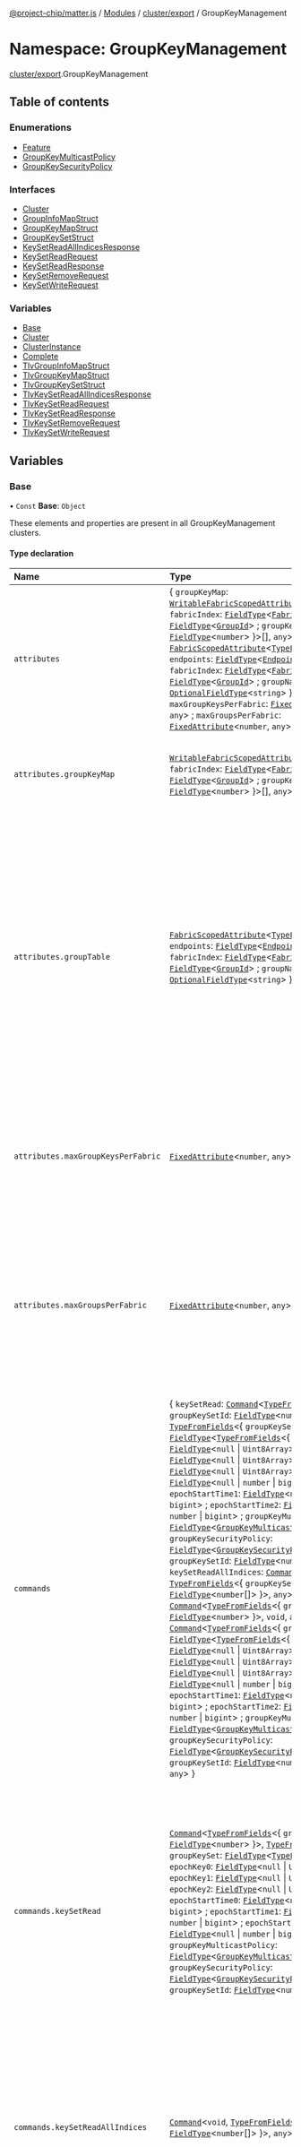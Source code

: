 [@project-chip/matter.js](../README.md) / [Modules](../modules.md) / [cluster/export](cluster_export.md) / GroupKeyManagement

# Namespace: GroupKeyManagement

[cluster/export](cluster_export.md).GroupKeyManagement

## Table of contents

### Enumerations

- [Feature](../enums/cluster_export.GroupKeyManagement.Feature.md)
- [GroupKeyMulticastPolicy](../enums/cluster_export.GroupKeyManagement.GroupKeyMulticastPolicy.md)
- [GroupKeySecurityPolicy](../enums/cluster_export.GroupKeyManagement.GroupKeySecurityPolicy.md)

### Interfaces

- [Cluster](../interfaces/cluster_export.GroupKeyManagement.Cluster.md)
- [GroupInfoMapStruct](../interfaces/cluster_export.GroupKeyManagement.GroupInfoMapStruct.md)
- [GroupKeyMapStruct](../interfaces/cluster_export.GroupKeyManagement.GroupKeyMapStruct.md)
- [GroupKeySetStruct](../interfaces/cluster_export.GroupKeyManagement.GroupKeySetStruct.md)
- [KeySetReadAllIndicesResponse](../interfaces/cluster_export.GroupKeyManagement.KeySetReadAllIndicesResponse.md)
- [KeySetReadRequest](../interfaces/cluster_export.GroupKeyManagement.KeySetReadRequest.md)
- [KeySetReadResponse](../interfaces/cluster_export.GroupKeyManagement.KeySetReadResponse.md)
- [KeySetRemoveRequest](../interfaces/cluster_export.GroupKeyManagement.KeySetRemoveRequest.md)
- [KeySetWriteRequest](../interfaces/cluster_export.GroupKeyManagement.KeySetWriteRequest.md)

### Variables

- [Base](cluster_export.GroupKeyManagement.md#base)
- [Cluster](cluster_export.GroupKeyManagement.md#cluster)
- [ClusterInstance](cluster_export.GroupKeyManagement.md#clusterinstance)
- [Complete](cluster_export.GroupKeyManagement.md#complete)
- [TlvGroupInfoMapStruct](cluster_export.GroupKeyManagement.md#tlvgroupinfomapstruct)
- [TlvGroupKeyMapStruct](cluster_export.GroupKeyManagement.md#tlvgroupkeymapstruct)
- [TlvGroupKeySetStruct](cluster_export.GroupKeyManagement.md#tlvgroupkeysetstruct)
- [TlvKeySetReadAllIndicesResponse](cluster_export.GroupKeyManagement.md#tlvkeysetreadallindicesresponse)
- [TlvKeySetReadRequest](cluster_export.GroupKeyManagement.md#tlvkeysetreadrequest)
- [TlvKeySetReadResponse](cluster_export.GroupKeyManagement.md#tlvkeysetreadresponse)
- [TlvKeySetRemoveRequest](cluster_export.GroupKeyManagement.md#tlvkeysetremoverequest)
- [TlvKeySetWriteRequest](cluster_export.GroupKeyManagement.md#tlvkeysetwriterequest)

## Variables

### Base

• `Const` **Base**: `Object`

These elements and properties are present in all GroupKeyManagement clusters.

#### Type declaration

| Name | Type | Description |
| :------ | :------ | :------ |
| `attributes` | \{ `groupKeyMap`: [`WritableFabricScopedAttribute`](../interfaces/cluster_export.WritableFabricScopedAttribute.md)\<[`TypeFromFields`](tlv_export.md#typefromfields)\<\{ `fabricIndex`: [`FieldType`](../interfaces/tlv_export.FieldType.md)\<[`FabricIndex`](datatype_export.md#fabricindex)\> ; `groupId`: [`FieldType`](../interfaces/tlv_export.FieldType.md)\<[`GroupId`](datatype_export.md#groupid)\> ; `groupKeySetId`: [`FieldType`](../interfaces/tlv_export.FieldType.md)\<`number`\>  }\>[], `any`\> ; `groupTable`: [`FabricScopedAttribute`](../interfaces/cluster_export.FabricScopedAttribute.md)\<[`TypeFromFields`](tlv_export.md#typefromfields)\<\{ `endpoints`: [`FieldType`](../interfaces/tlv_export.FieldType.md)\<[`EndpointNumber`](datatype_export.md#endpointnumber)[]\> ; `fabricIndex`: [`FieldType`](../interfaces/tlv_export.FieldType.md)\<[`FabricIndex`](datatype_export.md#fabricindex)\> ; `groupId`: [`FieldType`](../interfaces/tlv_export.FieldType.md)\<[`GroupId`](datatype_export.md#groupid)\> ; `groupName`: [`OptionalFieldType`](../interfaces/tlv_export.OptionalFieldType.md)\<`string`\>  }\>[], `any`\> ; `maxGroupKeysPerFabric`: [`FixedAttribute`](../interfaces/cluster_export.FixedAttribute.md)\<`number`, `any`\> ; `maxGroupsPerFabric`: [`FixedAttribute`](../interfaces/cluster_export.FixedAttribute.md)\<`number`, `any`\>  } | - |
| `attributes.groupKeyMap` | [`WritableFabricScopedAttribute`](../interfaces/cluster_export.WritableFabricScopedAttribute.md)\<[`TypeFromFields`](tlv_export.md#typefromfields)\<\{ `fabricIndex`: [`FieldType`](../interfaces/tlv_export.FieldType.md)\<[`FabricIndex`](datatype_export.md#fabricindex)\> ; `groupId`: [`FieldType`](../interfaces/tlv_export.FieldType.md)\<[`GroupId`](datatype_export.md#groupid)\> ; `groupKeySetId`: [`FieldType`](../interfaces/tlv_export.FieldType.md)\<`number`\>  }\>[], `any`\> | This attribute is a list of GroupKeyMapStruct entries. Each entry associates a logical Group Id with a particular group key set. **`See`** MatterSpecification.v11.Core § 11.2.7.1 |
| `attributes.groupTable` | [`FabricScopedAttribute`](../interfaces/cluster_export.FabricScopedAttribute.md)\<[`TypeFromFields`](tlv_export.md#typefromfields)\<\{ `endpoints`: [`FieldType`](../interfaces/tlv_export.FieldType.md)\<[`EndpointNumber`](datatype_export.md#endpointnumber)[]\> ; `fabricIndex`: [`FieldType`](../interfaces/tlv_export.FieldType.md)\<[`FabricIndex`](datatype_export.md#fabricindex)\> ; `groupId`: [`FieldType`](../interfaces/tlv_export.FieldType.md)\<[`GroupId`](datatype_export.md#groupid)\> ; `groupName`: [`OptionalFieldType`](../interfaces/tlv_export.OptionalFieldType.md)\<`string`\>  }\>[], `any`\> | This attribute is a list of GroupInfoMapStruct entries. Each entry provides read-only information about how a given logical Group ID maps to a particular set of endpoints, and a name for the group. The content of this attribute reflects data managed via the Groups cluster (see AppClusters), and is in general terms referred to as the 'node-wide Group Table'. The GroupTable shall NOT contain any entry whose GroupInfoMapStruct has an empty Endpoints list. If a RemoveGroup or RemoveAllGroups command causes the removal of a group mapping from its last mapped endpoint, the entire GroupTable entry for that given GroupId shall be removed. **`See`** MatterSpecification.v11.Core § 11.2.7.2 |
| `attributes.maxGroupKeysPerFabric` | [`FixedAttribute`](../interfaces/cluster_export.FixedAttribute.md)\<`number`, `any`\> | This attribute shall indicate the maximum number of group key sets this node supports per fabric. The value of this attribute shall be set according to the minimum number of group key sets to support as specified in Group Limits. **`See`** MatterSpecification.v11.Core § 11.2.7.4 |
| `attributes.maxGroupsPerFabric` | [`FixedAttribute`](../interfaces/cluster_export.FixedAttribute.md)\<`number`, `any`\> | This attribute shall indicate the maximum number of groups that this node supports per fabric. The value of this attribute shall be set to be no less than the required minimum supported groups as specified in Group Limits. The length of the GroupKeyMap and GroupTable list attributes shall NOT exceed the value of the MaxGroupsPerFabric attribute multiplied by the number of supported fabrics. **`See`** MatterSpecification.v11.Core § 11.2.7.3 |
| `commands` | \{ `keySetRead`: [`Command`](../interfaces/cluster_export.Command.md)\<[`TypeFromFields`](tlv_export.md#typefromfields)\<\{ `groupKeySetId`: [`FieldType`](../interfaces/tlv_export.FieldType.md)\<`number`\>  }\>, [`TypeFromFields`](tlv_export.md#typefromfields)\<\{ `groupKeySet`: [`FieldType`](../interfaces/tlv_export.FieldType.md)\<[`TypeFromFields`](tlv_export.md#typefromfields)\<\{ `epochKey0`: [`FieldType`](../interfaces/tlv_export.FieldType.md)\<``null`` \| `Uint8Array`\> ; `epochKey1`: [`FieldType`](../interfaces/tlv_export.FieldType.md)\<``null`` \| `Uint8Array`\> ; `epochKey2`: [`FieldType`](../interfaces/tlv_export.FieldType.md)\<``null`` \| `Uint8Array`\> ; `epochStartTime0`: [`FieldType`](../interfaces/tlv_export.FieldType.md)\<``null`` \| `number` \| `bigint`\> ; `epochStartTime1`: [`FieldType`](../interfaces/tlv_export.FieldType.md)\<``null`` \| `number` \| `bigint`\> ; `epochStartTime2`: [`FieldType`](../interfaces/tlv_export.FieldType.md)\<``null`` \| `number` \| `bigint`\> ; `groupKeyMulticastPolicy`: [`FieldType`](../interfaces/tlv_export.FieldType.md)\<[`GroupKeyMulticastPolicy`](../enums/cluster_export.GroupKeyManagement.GroupKeyMulticastPolicy.md)\> ; `groupKeySecurityPolicy`: [`FieldType`](../interfaces/tlv_export.FieldType.md)\<[`GroupKeySecurityPolicy`](../enums/cluster_export.GroupKeyManagement.GroupKeySecurityPolicy.md)\> ; `groupKeySetId`: [`FieldType`](../interfaces/tlv_export.FieldType.md)\<`number`\>  }\>\>  }\>, `any`\> ; `keySetReadAllIndices`: [`Command`](../interfaces/cluster_export.Command.md)\<`void`, [`TypeFromFields`](tlv_export.md#typefromfields)\<\{ `groupKeySetIDs`: [`FieldType`](../interfaces/tlv_export.FieldType.md)\<`number`[]\>  }\>, `any`\> ; `keySetRemove`: [`Command`](../interfaces/cluster_export.Command.md)\<[`TypeFromFields`](tlv_export.md#typefromfields)\<\{ `groupKeySetId`: [`FieldType`](../interfaces/tlv_export.FieldType.md)\<`number`\>  }\>, `void`, `any`\> ; `keySetWrite`: [`Command`](../interfaces/cluster_export.Command.md)\<[`TypeFromFields`](tlv_export.md#typefromfields)\<\{ `groupKeySet`: [`FieldType`](../interfaces/tlv_export.FieldType.md)\<[`TypeFromFields`](tlv_export.md#typefromfields)\<\{ `epochKey0`: [`FieldType`](../interfaces/tlv_export.FieldType.md)\<``null`` \| `Uint8Array`\> ; `epochKey1`: [`FieldType`](../interfaces/tlv_export.FieldType.md)\<``null`` \| `Uint8Array`\> ; `epochKey2`: [`FieldType`](../interfaces/tlv_export.FieldType.md)\<``null`` \| `Uint8Array`\> ; `epochStartTime0`: [`FieldType`](../interfaces/tlv_export.FieldType.md)\<``null`` \| `number` \| `bigint`\> ; `epochStartTime1`: [`FieldType`](../interfaces/tlv_export.FieldType.md)\<``null`` \| `number` \| `bigint`\> ; `epochStartTime2`: [`FieldType`](../interfaces/tlv_export.FieldType.md)\<``null`` \| `number` \| `bigint`\> ; `groupKeyMulticastPolicy`: [`FieldType`](../interfaces/tlv_export.FieldType.md)\<[`GroupKeyMulticastPolicy`](../enums/cluster_export.GroupKeyManagement.GroupKeyMulticastPolicy.md)\> ; `groupKeySecurityPolicy`: [`FieldType`](../interfaces/tlv_export.FieldType.md)\<[`GroupKeySecurityPolicy`](../enums/cluster_export.GroupKeyManagement.GroupKeySecurityPolicy.md)\> ; `groupKeySetId`: [`FieldType`](../interfaces/tlv_export.FieldType.md)\<`number`\>  }\>\>  }\>, `void`, `any`\>  } | - |
| `commands.keySetRead` | [`Command`](../interfaces/cluster_export.Command.md)\<[`TypeFromFields`](tlv_export.md#typefromfields)\<\{ `groupKeySetId`: [`FieldType`](../interfaces/tlv_export.FieldType.md)\<`number`\>  }\>, [`TypeFromFields`](tlv_export.md#typefromfields)\<\{ `groupKeySet`: [`FieldType`](../interfaces/tlv_export.FieldType.md)\<[`TypeFromFields`](tlv_export.md#typefromfields)\<\{ `epochKey0`: [`FieldType`](../interfaces/tlv_export.FieldType.md)\<``null`` \| `Uint8Array`\> ; `epochKey1`: [`FieldType`](../interfaces/tlv_export.FieldType.md)\<``null`` \| `Uint8Array`\> ; `epochKey2`: [`FieldType`](../interfaces/tlv_export.FieldType.md)\<``null`` \| `Uint8Array`\> ; `epochStartTime0`: [`FieldType`](../interfaces/tlv_export.FieldType.md)\<``null`` \| `number` \| `bigint`\> ; `epochStartTime1`: [`FieldType`](../interfaces/tlv_export.FieldType.md)\<``null`` \| `number` \| `bigint`\> ; `epochStartTime2`: [`FieldType`](../interfaces/tlv_export.FieldType.md)\<``null`` \| `number` \| `bigint`\> ; `groupKeyMulticastPolicy`: [`FieldType`](../interfaces/tlv_export.FieldType.md)\<[`GroupKeyMulticastPolicy`](../enums/cluster_export.GroupKeyManagement.GroupKeyMulticastPolicy.md)\> ; `groupKeySecurityPolicy`: [`FieldType`](../interfaces/tlv_export.FieldType.md)\<[`GroupKeySecurityPolicy`](../enums/cluster_export.GroupKeyManagement.GroupKeySecurityPolicy.md)\> ; `groupKeySetId`: [`FieldType`](../interfaces/tlv_export.FieldType.md)\<`number`\>  }\>\>  }\>, `any`\> | This command is used by Administrators to read the state of a given Group Key Set. Effect on Receipt If there exists a Group Key Set associated with the accessing fabric which has the same GroupKeySetID as that provided in the GroupKeySetID field, then the contents of that Group Key Set shall be sent in a KeySetReadResponse command, but with the EpochKey0, EpochKey1 and EpochKey2 fields replaced by null. Otherwise, if the GroupKeySetID does not refer to a Group Key Set associated with the accessing fabric, then this command shall fail with a NOT_FOUND status code. **`See`** MatterSpecification.v11.Core § 11.2.8.2 |
| `commands.keySetReadAllIndices` | [`Command`](../interfaces/cluster_export.Command.md)\<`void`, [`TypeFromFields`](tlv_export.md#typefromfields)\<\{ `groupKeySetIDs`: [`FieldType`](../interfaces/tlv_export.FieldType.md)\<`number`[]\>  }\>, `any`\> | This command is used by Administrators to query a list of all Group Key Sets associated with the accessing fabric. Effect on Receipt Upon receipt, this command shall iterate all stored GroupKeySetStruct associated with the accessing fabric and generate a KeySetReadAllIndicesResponse command containing the list of GroupKeySetID values from those structs. **`See`** MatterSpecification.v11.Core § 11.2.8.5 |
| `commands.keySetRemove` | [`Command`](../interfaces/cluster_export.Command.md)\<[`TypeFromFields`](tlv_export.md#typefromfields)\<\{ `groupKeySetId`: [`FieldType`](../interfaces/tlv_export.FieldType.md)\<`number`\>  }\>, `void`, `any`\> | This command is used by Administrators to remove all state of a given Group Key Set. Effect on Receipt If there exists a Group Key Set associated with the accessing fabric which has the same GroupKeySetID as that provided in the GroupKeySetID field, then the contents of that Group Key Set shall be removed, including all epoch keys it contains. If there exist any entries for the accessing fabric within the GroupKeyMap attribute that refer to the GroupKeySetID just removed, then these entries shall be removed from that list. This command shall fail with an INVALID_COMMAND status code back to the initiator if the GroupKeySetID being removed is 0, which is the Key Set associated with the Identity Protection Key (IPK). The only method to remove the IPK is usage of the RemoveFabric command or any operation which causes the equivalent of a RemoveFabric to occur by side-effect. This command shall send a SUCCESS status code back to the initiator on success, or NOT_FOUND if the GroupKeySetID requested did not exist. **`See`** MatterSpecification.v11.Core § 11.2.8.4 |
| `commands.keySetWrite` | [`Command`](../interfaces/cluster_export.Command.md)\<[`TypeFromFields`](tlv_export.md#typefromfields)\<\{ `groupKeySet`: [`FieldType`](../interfaces/tlv_export.FieldType.md)\<[`TypeFromFields`](tlv_export.md#typefromfields)\<\{ `epochKey0`: [`FieldType`](../interfaces/tlv_export.FieldType.md)\<``null`` \| `Uint8Array`\> ; `epochKey1`: [`FieldType`](../interfaces/tlv_export.FieldType.md)\<``null`` \| `Uint8Array`\> ; `epochKey2`: [`FieldType`](../interfaces/tlv_export.FieldType.md)\<``null`` \| `Uint8Array`\> ; `epochStartTime0`: [`FieldType`](../interfaces/tlv_export.FieldType.md)\<``null`` \| `number` \| `bigint`\> ; `epochStartTime1`: [`FieldType`](../interfaces/tlv_export.FieldType.md)\<``null`` \| `number` \| `bigint`\> ; `epochStartTime2`: [`FieldType`](../interfaces/tlv_export.FieldType.md)\<``null`` \| `number` \| `bigint`\> ; `groupKeyMulticastPolicy`: [`FieldType`](../interfaces/tlv_export.FieldType.md)\<[`GroupKeyMulticastPolicy`](../enums/cluster_export.GroupKeyManagement.GroupKeyMulticastPolicy.md)\> ; `groupKeySecurityPolicy`: [`FieldType`](../interfaces/tlv_export.FieldType.md)\<[`GroupKeySecurityPolicy`](../enums/cluster_export.GroupKeyManagement.GroupKeySecurityPolicy.md)\> ; `groupKeySetId`: [`FieldType`](../interfaces/tlv_export.FieldType.md)\<`number`\>  }\>\>  }\>, `void`, `any`\> | This command is used by Administrators to set the state of a given Group Key Set, including atomically updating the state of all epoch keys. Effect on Receipt If the EpochKey0 field is null or its associated EpochStartTime0 field is null, then this command shall fail with an INVALID_COMMAND status code sent back to the initiator. If the EpochKey1 field is not null, its associated EpochStartTime1 field shall contain a later epoch start time than the epoch start time found in the EpochStartTime0 field. Otherwise this command shall fail with an INVALID_COMMAND status code sent back to the initiator. If the EpochKey2 field is not null, then the EpochKey1 field shall NOT be null. Otherwise this command shall fail with an INVALID_COMMAND status code sent back to the initiator. If the EpochKey2 field is not null, its associated EpochStartTime2 field shall contain a later epoch start time than the epoch start time found in the EpochStartTime1 field. Otherwise this command shall fail with an INVALID_COMMAND status code sent back to the initiator. If there exists a Group Key Set associated with the accessing fabric which has the same GroupKeySetID as that provided in the GroupKeySet field, then the contents of that group key set shall be replaced. A replacement shall be done by executing the equivalent of entirely removing the previous Group Key Set with the given GroupKeySetID, followed by an addition of a Group Key Set with the provided configuration. Otherwise, if the GroupKeySetID did not match an existing entry, a new Group Key Set associated with the accessing fabric shall be created with the provided data. The Group Key Set shall be written to non-volatile storage. Upon completion, this command shall send a status code back to the initiator: • If the Group Key Set was properly installed or updated on the Node, the status code shall be set to SUCCESS. • If there are insufficient resources on the receiver to store an additional Group Key Set, the status code shall be set to RESOURCE_EXHAUSTED (see group key limits); • Otherwise, this status code shall be set to FAILURE. **`See`** MatterSpecification.v11.Core § 11.2.8.1 |
| `extensions` | readonly [] | This metadata controls which GroupKeyManagementCluster elements matter.js activates for specific feature combinations. |
| `features` | \{ `cacheAndSync`: [`BitFlag`](schema_export.md#bitflag)  } | - |
| `features.cacheAndSync` | [`BitFlag`](schema_export.md#bitflag) | CacheAndSync The ability to support CacheAndSync security policy and MCSP. |
| `id` | ``63`` | - |
| `name` | ``"GroupKeyManagement"`` | - |
| `revision` | ``1`` | - |

#### Defined in

[packages/matter.js/src/cluster/definitions/GroupKeyManagementCluster.ts:334](https://github.com/project-chip/matter.js/blob/558e12c94a201592c28c7bc0743705360b3e5ca6/packages/matter.js/src/cluster/definitions/GroupKeyManagementCluster.ts#L334)

___

### Cluster

• **Cluster**: [`Cluster`](../interfaces/cluster_export.GroupKeyManagement.Cluster.md)

#### Defined in

[packages/matter.js/src/cluster/definitions/GroupKeyManagementCluster.ts:537](https://github.com/project-chip/matter.js/blob/558e12c94a201592c28c7bc0743705360b3e5ca6/packages/matter.js/src/cluster/definitions/GroupKeyManagementCluster.ts#L537)

[packages/matter.js/src/cluster/definitions/GroupKeyManagementCluster.ts:539](https://github.com/project-chip/matter.js/blob/558e12c94a201592c28c7bc0743705360b3e5ca6/packages/matter.js/src/cluster/definitions/GroupKeyManagementCluster.ts#L539)

___

### ClusterInstance

• `Const` **ClusterInstance**: [`MutableCluster`](../interfaces/cluster_export.MutableCluster-1.md)\<\{ `attributes`: \{ `groupKeyMap`: [`WritableFabricScopedAttribute`](../interfaces/cluster_export.WritableFabricScopedAttribute.md)\<[`TypeFromFields`](tlv_export.md#typefromfields)\<\{ `fabricIndex`: [`FieldType`](../interfaces/tlv_export.FieldType.md)\<[`FabricIndex`](datatype_export.md#fabricindex)\> ; `groupId`: [`FieldType`](../interfaces/tlv_export.FieldType.md)\<[`GroupId`](datatype_export.md#groupid)\> ; `groupKeySetId`: [`FieldType`](../interfaces/tlv_export.FieldType.md)\<`number`\>  }\>[], `any`\> ; `groupTable`: [`FabricScopedAttribute`](../interfaces/cluster_export.FabricScopedAttribute.md)\<[`TypeFromFields`](tlv_export.md#typefromfields)\<\{ `endpoints`: [`FieldType`](../interfaces/tlv_export.FieldType.md)\<[`EndpointNumber`](datatype_export.md#endpointnumber)[]\> ; `fabricIndex`: [`FieldType`](../interfaces/tlv_export.FieldType.md)\<[`FabricIndex`](datatype_export.md#fabricindex)\> ; `groupId`: [`FieldType`](../interfaces/tlv_export.FieldType.md)\<[`GroupId`](datatype_export.md#groupid)\> ; `groupName`: [`OptionalFieldType`](../interfaces/tlv_export.OptionalFieldType.md)\<`string`\>  }\>[], `any`\> ; `maxGroupKeysPerFabric`: [`FixedAttribute`](../interfaces/cluster_export.FixedAttribute.md)\<`number`, `any`\> ; `maxGroupsPerFabric`: [`FixedAttribute`](../interfaces/cluster_export.FixedAttribute.md)\<`number`, `any`\>  } ; `commands`: \{ `keySetRead`: [`Command`](../interfaces/cluster_export.Command.md)\<[`TypeFromFields`](tlv_export.md#typefromfields)\<\{ `groupKeySetId`: [`FieldType`](../interfaces/tlv_export.FieldType.md)\<`number`\>  }\>, [`TypeFromFields`](tlv_export.md#typefromfields)\<\{ `groupKeySet`: [`FieldType`](../interfaces/tlv_export.FieldType.md)\<[`TypeFromFields`](tlv_export.md#typefromfields)\<\{ `epochKey0`: [`FieldType`](../interfaces/tlv_export.FieldType.md)\<... \| ...\> ; `epochKey1`: [`FieldType`](../interfaces/tlv_export.FieldType.md)\<... \| ...\> ; `epochKey2`: [`FieldType`](../interfaces/tlv_export.FieldType.md)\<... \| ...\> ; `epochStartTime0`: [`FieldType`](../interfaces/tlv_export.FieldType.md)\<... \| ... \| ...\> ; `epochStartTime1`: [`FieldType`](../interfaces/tlv_export.FieldType.md)\<... \| ... \| ...\> ; `epochStartTime2`: [`FieldType`](../interfaces/tlv_export.FieldType.md)\<... \| ... \| ...\> ; `groupKeyMulticastPolicy`: [`FieldType`](../interfaces/tlv_export.FieldType.md)\<[`GroupKeyMulticastPolicy`](../enums/cluster_export.GroupKeyManagement.GroupKeyMulticastPolicy.md)\> ; `groupKeySecurityPolicy`: [`FieldType`](../interfaces/tlv_export.FieldType.md)\<[`GroupKeySecurityPolicy`](../enums/cluster_export.GroupKeyManagement.GroupKeySecurityPolicy.md)\> ; `groupKeySetId`: [`FieldType`](../interfaces/tlv_export.FieldType.md)\<`number`\>  }\>\>  }\>, `any`\> ; `keySetReadAllIndices`: [`Command`](../interfaces/cluster_export.Command.md)\<`void`, [`TypeFromFields`](tlv_export.md#typefromfields)\<\{ `groupKeySetIDs`: [`FieldType`](../interfaces/tlv_export.FieldType.md)\<`number`[]\>  }\>, `any`\> ; `keySetRemove`: [`Command`](../interfaces/cluster_export.Command.md)\<[`TypeFromFields`](tlv_export.md#typefromfields)\<\{ `groupKeySetId`: [`FieldType`](../interfaces/tlv_export.FieldType.md)\<`number`\>  }\>, `void`, `any`\> ; `keySetWrite`: [`Command`](../interfaces/cluster_export.Command.md)\<[`TypeFromFields`](tlv_export.md#typefromfields)\<\{ `groupKeySet`: [`FieldType`](../interfaces/tlv_export.FieldType.md)\<[`TypeFromFields`](tlv_export.md#typefromfields)\<\{ `epochKey0`: [`FieldType`](../interfaces/tlv_export.FieldType.md)\<... \| ...\> ; `epochKey1`: [`FieldType`](../interfaces/tlv_export.FieldType.md)\<... \| ...\> ; `epochKey2`: [`FieldType`](../interfaces/tlv_export.FieldType.md)\<... \| ...\> ; `epochStartTime0`: [`FieldType`](../interfaces/tlv_export.FieldType.md)\<... \| ... \| ...\> ; `epochStartTime1`: [`FieldType`](../interfaces/tlv_export.FieldType.md)\<... \| ... \| ...\> ; `epochStartTime2`: [`FieldType`](../interfaces/tlv_export.FieldType.md)\<... \| ... \| ...\> ; `groupKeyMulticastPolicy`: [`FieldType`](../interfaces/tlv_export.FieldType.md)\<[`GroupKeyMulticastPolicy`](../enums/cluster_export.GroupKeyManagement.GroupKeyMulticastPolicy.md)\> ; `groupKeySecurityPolicy`: [`FieldType`](../interfaces/tlv_export.FieldType.md)\<[`GroupKeySecurityPolicy`](../enums/cluster_export.GroupKeyManagement.GroupKeySecurityPolicy.md)\> ; `groupKeySetId`: [`FieldType`](../interfaces/tlv_export.FieldType.md)\<`number`\>  }\>\>  }\>, `void`, `any`\>  } ; `extensions`: readonly [] ; `features`: \{ `cacheAndSync`: [`BitFlag`](schema_export.md#bitflag)  } ; `id`: ``63`` = 0x3f; `name`: ``"GroupKeyManagement"`` = "GroupKeyManagement"; `revision`: ``1`` = 1 }\>

**`See`**

[Cluster](cluster_export.GroupKeyManagement.md#cluster)

#### Defined in

[packages/matter.js/src/cluster/definitions/GroupKeyManagementCluster.ts:525](https://github.com/project-chip/matter.js/blob/558e12c94a201592c28c7bc0743705360b3e5ca6/packages/matter.js/src/cluster/definitions/GroupKeyManagementCluster.ts#L525)

___

### Complete

• `Const` **Complete**: [`Cluster`](../interfaces/cluster_export.GroupKeyManagement.Cluster.md) = `Cluster`

#### Defined in

[packages/matter.js/src/cluster/definitions/GroupKeyManagementCluster.ts:540](https://github.com/project-chip/matter.js/blob/558e12c94a201592c28c7bc0743705360b3e5ca6/packages/matter.js/src/cluster/definitions/GroupKeyManagementCluster.ts#L540)

___

### TlvGroupInfoMapStruct

• `Const` **TlvGroupInfoMapStruct**: [`ObjectSchema`](../classes/tlv_export.ObjectSchema.md)\<\{ `endpoints`: [`FieldType`](../interfaces/tlv_export.FieldType.md)\<[`EndpointNumber`](datatype_export.md#endpointnumber)[]\> ; `fabricIndex`: [`FieldType`](../interfaces/tlv_export.FieldType.md)\<[`FabricIndex`](datatype_export.md#fabricindex)\> ; `groupId`: [`FieldType`](../interfaces/tlv_export.FieldType.md)\<[`GroupId`](datatype_export.md#groupid)\> ; `groupName`: [`OptionalFieldType`](../interfaces/tlv_export.OptionalFieldType.md)\<`string`\>  }\>

**`See`**

MatterSpecification.v11.Core § 11.2.6.5

#### Defined in

[packages/matter.js/src/cluster/definitions/GroupKeyManagementCluster.ts:66](https://github.com/project-chip/matter.js/blob/558e12c94a201592c28c7bc0743705360b3e5ca6/packages/matter.js/src/cluster/definitions/GroupKeyManagementCluster.ts#L66)

___

### TlvGroupKeyMapStruct

• `Const` **TlvGroupKeyMapStruct**: [`ObjectSchema`](../classes/tlv_export.ObjectSchema.md)\<\{ `fabricIndex`: [`FieldType`](../interfaces/tlv_export.FieldType.md)\<[`FabricIndex`](datatype_export.md#fabricindex)\> ; `groupId`: [`FieldType`](../interfaces/tlv_export.FieldType.md)\<[`GroupId`](datatype_export.md#groupid)\> ; `groupKeySetId`: [`FieldType`](../interfaces/tlv_export.FieldType.md)\<`number`\>  }\>

**`See`**

MatterSpecification.v11.Core § 11.2.6.3

#### Defined in

[packages/matter.js/src/cluster/definitions/GroupKeyManagementCluster.ts:36](https://github.com/project-chip/matter.js/blob/558e12c94a201592c28c7bc0743705360b3e5ca6/packages/matter.js/src/cluster/definitions/GroupKeyManagementCluster.ts#L36)

___

### TlvGroupKeySetStruct

• `Const` **TlvGroupKeySetStruct**: [`ObjectSchema`](../classes/tlv_export.ObjectSchema.md)\<\{ `epochKey0`: [`FieldType`](../interfaces/tlv_export.FieldType.md)\<``null`` \| `Uint8Array`\> ; `epochKey1`: [`FieldType`](../interfaces/tlv_export.FieldType.md)\<``null`` \| `Uint8Array`\> ; `epochKey2`: [`FieldType`](../interfaces/tlv_export.FieldType.md)\<``null`` \| `Uint8Array`\> ; `epochStartTime0`: [`FieldType`](../interfaces/tlv_export.FieldType.md)\<``null`` \| `number` \| `bigint`\> ; `epochStartTime1`: [`FieldType`](../interfaces/tlv_export.FieldType.md)\<``null`` \| `number` \| `bigint`\> ; `epochStartTime2`: [`FieldType`](../interfaces/tlv_export.FieldType.md)\<``null`` \| `number` \| `bigint`\> ; `groupKeyMulticastPolicy`: [`FieldType`](../interfaces/tlv_export.FieldType.md)\<[`GroupKeyMulticastPolicy`](../enums/cluster_export.GroupKeyManagement.GroupKeyMulticastPolicy.md)\> ; `groupKeySecurityPolicy`: [`FieldType`](../interfaces/tlv_export.FieldType.md)\<[`GroupKeySecurityPolicy`](../enums/cluster_export.GroupKeyManagement.GroupKeySecurityPolicy.md)\> ; `groupKeySetId`: [`FieldType`](../interfaces/tlv_export.FieldType.md)\<`number`\>  }\>

**`See`**

MatterSpecification.v11.Core § 11.2.6.4

#### Defined in

[packages/matter.js/src/cluster/definitions/GroupKeyManagementCluster.ts:138](https://github.com/project-chip/matter.js/blob/558e12c94a201592c28c7bc0743705360b3e5ca6/packages/matter.js/src/cluster/definitions/GroupKeyManagementCluster.ts#L138)

___

### TlvKeySetReadAllIndicesResponse

• `Const` **TlvKeySetReadAllIndicesResponse**: [`ObjectSchema`](../classes/tlv_export.ObjectSchema.md)\<\{ `groupKeySetIDs`: [`FieldType`](../interfaces/tlv_export.FieldType.md)\<`number`[]\>  }\>

This command shall be generated in response to KeySetReadAllIndices and it shall contain the list of
GroupKeySetID for all Group Key Sets associated with the scoped Fabric.

GroupKeySetIDs

This field references the set of group keys that generate operational group keys for use with the accessing
fabric.

Each entry in GroupKeySetIDs is a GroupKeySetID field.

**`See`**

MatterSpecification.v11.Core § 11.2.8.6

#### Defined in

[packages/matter.js/src/cluster/definitions/GroupKeyManagementCluster.ts:300](https://github.com/project-chip/matter.js/blob/558e12c94a201592c28c7bc0743705360b3e5ca6/packages/matter.js/src/cluster/definitions/GroupKeyManagementCluster.ts#L300)

___

### TlvKeySetReadRequest

• `Const` **TlvKeySetReadRequest**: [`ObjectSchema`](../classes/tlv_export.ObjectSchema.md)\<\{ `groupKeySetId`: [`FieldType`](../interfaces/tlv_export.FieldType.md)\<`number`\>  }\>

Input to the GroupKeyManagement keySetRead command

**`See`**

MatterSpecification.v11.Core § 11.2.8.2

#### Defined in

[packages/matter.js/src/cluster/definitions/GroupKeyManagementCluster.ts:246](https://github.com/project-chip/matter.js/blob/558e12c94a201592c28c7bc0743705360b3e5ca6/packages/matter.js/src/cluster/definitions/GroupKeyManagementCluster.ts#L246)

___

### TlvKeySetReadResponse

• `Const` **TlvKeySetReadResponse**: [`ObjectSchema`](../classes/tlv_export.ObjectSchema.md)\<\{ `groupKeySet`: [`FieldType`](../interfaces/tlv_export.FieldType.md)\<[`TypeFromFields`](tlv_export.md#typefromfields)\<\{ `epochKey0`: [`FieldType`](../interfaces/tlv_export.FieldType.md)\<``null`` \| `Uint8Array`\> ; `epochKey1`: [`FieldType`](../interfaces/tlv_export.FieldType.md)\<``null`` \| `Uint8Array`\> ; `epochKey2`: [`FieldType`](../interfaces/tlv_export.FieldType.md)\<``null`` \| `Uint8Array`\> ; `epochStartTime0`: [`FieldType`](../interfaces/tlv_export.FieldType.md)\<``null`` \| `number` \| `bigint`\> ; `epochStartTime1`: [`FieldType`](../interfaces/tlv_export.FieldType.md)\<``null`` \| `number` \| `bigint`\> ; `epochStartTime2`: [`FieldType`](../interfaces/tlv_export.FieldType.md)\<``null`` \| `number` \| `bigint`\> ; `groupKeyMulticastPolicy`: [`FieldType`](../interfaces/tlv_export.FieldType.md)\<[`GroupKeyMulticastPolicy`](../enums/cluster_export.GroupKeyManagement.GroupKeyMulticastPolicy.md)\> ; `groupKeySecurityPolicy`: [`FieldType`](../interfaces/tlv_export.FieldType.md)\<[`GroupKeySecurityPolicy`](../enums/cluster_export.GroupKeyManagement.GroupKeySecurityPolicy.md)\> ; `groupKeySetId`: [`FieldType`](../interfaces/tlv_export.FieldType.md)\<`number`\>  }\>\>  }\>

This command shall be generated in response to the KeySetRead command, if a valid Group Key Set was found. It
shall contain the configuration of the requested Group Key Set, with the EpochKey0, EpochKey1 and EpochKey2 key
contents replaced by null.

**`See`**

MatterSpecification.v11.Core § 11.2.8.3

#### Defined in

[packages/matter.js/src/cluster/definitions/GroupKeyManagementCluster.ts:262](https://github.com/project-chip/matter.js/blob/558e12c94a201592c28c7bc0743705360b3e5ca6/packages/matter.js/src/cluster/definitions/GroupKeyManagementCluster.ts#L262)

___

### TlvKeySetRemoveRequest

• `Const` **TlvKeySetRemoveRequest**: [`ObjectSchema`](../classes/tlv_export.ObjectSchema.md)\<\{ `groupKeySetId`: [`FieldType`](../interfaces/tlv_export.FieldType.md)\<`number`\>  }\>

Input to the GroupKeyManagement keySetRemove command

**`See`**

MatterSpecification.v11.Core § 11.2.8.4

#### Defined in

[packages/matter.js/src/cluster/definitions/GroupKeyManagementCluster.ts:278](https://github.com/project-chip/matter.js/blob/558e12c94a201592c28c7bc0743705360b3e5ca6/packages/matter.js/src/cluster/definitions/GroupKeyManagementCluster.ts#L278)

___

### TlvKeySetWriteRequest

• `Const` **TlvKeySetWriteRequest**: [`ObjectSchema`](../classes/tlv_export.ObjectSchema.md)\<\{ `groupKeySet`: [`FieldType`](../interfaces/tlv_export.FieldType.md)\<[`TypeFromFields`](tlv_export.md#typefromfields)\<\{ `epochKey0`: [`FieldType`](../interfaces/tlv_export.FieldType.md)\<``null`` \| `Uint8Array`\> ; `epochKey1`: [`FieldType`](../interfaces/tlv_export.FieldType.md)\<``null`` \| `Uint8Array`\> ; `epochKey2`: [`FieldType`](../interfaces/tlv_export.FieldType.md)\<``null`` \| `Uint8Array`\> ; `epochStartTime0`: [`FieldType`](../interfaces/tlv_export.FieldType.md)\<``null`` \| `number` \| `bigint`\> ; `epochStartTime1`: [`FieldType`](../interfaces/tlv_export.FieldType.md)\<``null`` \| `number` \| `bigint`\> ; `epochStartTime2`: [`FieldType`](../interfaces/tlv_export.FieldType.md)\<``null`` \| `number` \| `bigint`\> ; `groupKeyMulticastPolicy`: [`FieldType`](../interfaces/tlv_export.FieldType.md)\<[`GroupKeyMulticastPolicy`](../enums/cluster_export.GroupKeyManagement.GroupKeyMulticastPolicy.md)\> ; `groupKeySecurityPolicy`: [`FieldType`](../interfaces/tlv_export.FieldType.md)\<[`GroupKeySecurityPolicy`](../enums/cluster_export.GroupKeyManagement.GroupKeySecurityPolicy.md)\> ; `groupKeySetId`: [`FieldType`](../interfaces/tlv_export.FieldType.md)\<`number`\>  }\>\>  }\>

Input to the GroupKeyManagement keySetWrite command

**`See`**

MatterSpecification.v11.Core § 11.2.8.1

#### Defined in

[packages/matter.js/src/cluster/definitions/GroupKeyManagementCluster.ts:232](https://github.com/project-chip/matter.js/blob/558e12c94a201592c28c7bc0743705360b3e5ca6/packages/matter.js/src/cluster/definitions/GroupKeyManagementCluster.ts#L232)
